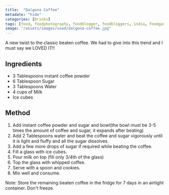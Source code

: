 ```yaml
---
title:  "Dalgona Coffee"
metadate: "hide"
categories: [Drinks]
tags: [food, foodphotography, foodblogger, foodbloggers, india, foodgasm, indianfood, love, foodcoma, foodporn,indiancooking, indianrecipe, foodlovers, indianfood, indianfoodbloggers, foodiesofinstagram, foodlove, indian, indiancouple, eatlocal, eathealthy, eatwell, desifood, trending, tasty, taste, yummyinmytummy, foodie, instafood, instafoodie, foodstagram, instagood, passionatepaprika, foodblog, easy, indian, recipe, mothersrecipe, cooking, easycooking, easyrecipe, simple, simplefood, dalgonacoffee, coffee, easycoffee, drinks]
image: "/assets/images/used/dalgona-coffee.jpg"
---
```


A new twist to the classic beaten coffee. We had to give into this trend and I must say we LOVED IT!!

## Ingredients

- 3 Tablespoons instant coffee powder
- 6 Tablespoon Sugar
- 3 Tablespoons Water
- 4 cups of Milk
- Ice cubes

## Method

1. Add instant coffee powder and sugar and bowl(the bowl must be 3-5 times the amount of coffee and sugar, it expands after beating)
2. Add 2 Tablespoons water and beat the coffee and sugar vigorously until it is light and fluffy and all the sugar dissolves. 
3. Add a few more drops of sugar if required while beating the coffee. 
4. Fill a glass with ice cubes. 
5. Pour milk on top (fill only 3/4th of the glass)
6. Top the glass with whipped coffee.
7. Serve with a spoon and cookies. 
8. Mix well and consume.

Note: Store the remaining beaten coffee in the fridge for 7 days in an airtight container. Don't freeze.
